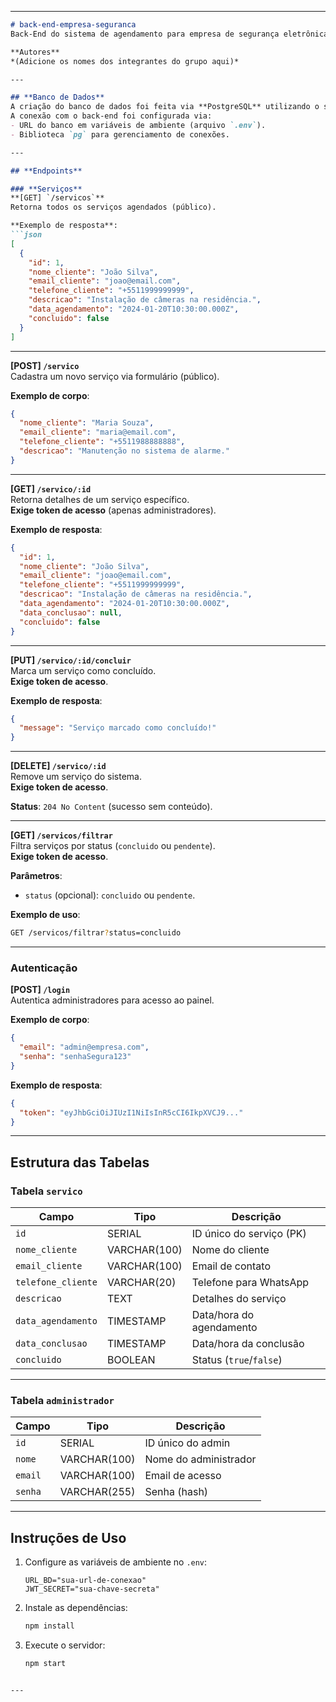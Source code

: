 
---

```markdown
# back-end-empresa-seguranca  
Back-End do sistema de agendamento para empresa de segurança eletrônica  

**Autores**  
*(Adicione os nomes dos integrantes do grupo aqui)*  

---

## **Banco de Dados**  
A criação do banco de dados foi feita via **PostgreSQL** utilizando o serviço [Neon.tech](https://neon.tech).  
A conexão com o back-end foi configurada via:  
- URL do banco em variáveis de ambiente (arquivo `.env`).  
- Biblioteca `pg` para gerenciamento de conexões.  

---

## **Endpoints**  

### **Serviços**  
**[GET] `/servicos`**  
Retorna todos os serviços agendados (público).  

**Exemplo de resposta**:  
```json  
[
  {
    "id": 1,
    "nome_cliente": "João Silva",
    "email_cliente": "joao@email.com",
    "telefone_cliente": "+5511999999999",
    "descricao": "Instalação de câmeras na residência.",
    "data_agendamento": "2024-01-20T10:30:00.000Z",
    "concluido": false
  }
]
```  

---

**[POST] `/servico`**  
Cadastra um novo serviço via formulário (público).  

**Exemplo de corpo**:  
```json  
{
  "nome_cliente": "Maria Souza",
  "email_cliente": "maria@email.com",
  "telefone_cliente": "+5511988888888",
  "descricao": "Manutenção no sistema de alarme."
}
```  

---

**[GET] `/servico/:id`**  
Retorna detalhes de um serviço específico.  
**Exige token de acesso** (apenas administradores).  

**Exemplo de resposta**:  
```json  
{
  "id": 1,
  "nome_cliente": "João Silva",
  "email_cliente": "joao@email.com",
  "telefone_cliente": "+5511999999999",
  "descricao": "Instalação de câmeras na residência.",
  "data_agendamento": "2024-01-20T10:30:00.000Z",
  "data_conclusao": null,
  "concluido": false
}
```  

---

**[PUT] `/servico/:id/concluir`**  
Marca um serviço como concluído.  
**Exige token de acesso**.  

**Exemplo de resposta**:  
```json  
{
  "message": "Serviço marcado como concluído!"
}
```  

---

**[DELETE] `/servico/:id`**  
Remove um serviço do sistema.  
**Exige token de acesso**.  

**Status**: `204 No Content` (sucesso sem conteúdo).  

---

**[GET] `/servicos/filtrar`**  
Filtra serviços por status (`concluido` ou `pendente`).  
**Exige token de acesso**.  

**Parâmetros**:  
- `status` (opcional): `concluido` ou `pendente`.  

**Exemplo de uso**:  
```bash  
GET /servicos/filtrar?status=concluido
```  

---

### **Autenticação**  
**[POST] `/login`**  
Autentica administradores para acesso ao painel.  

**Exemplo de corpo**:  
```json  
{
  "email": "admin@empresa.com",
  "senha": "senhaSegura123"
}
```  

**Exemplo de resposta**:  
```json  
{
  "token": "eyJhbGciOiJIUzI1NiIsInR5cCI6IkpXVCJ9..."
}
```  

---

## **Estrutura das Tabelas**  
### Tabela `servico`  
| Campo               | Tipo         | Descrição                     |
|---------------------|--------------|-------------------------------|
| `id`                | SERIAL       | ID único do serviço (PK)      |
| `nome_cliente`      | VARCHAR(100) | Nome do cliente               |
| `email_cliente`     | VARCHAR(100) | Email de contato              |
| `telefone_cliente`  | VARCHAR(20)  | Telefone para WhatsApp        |
| `descricao`         | TEXT         | Detalhes do serviço           |
| `data_agendamento`  | TIMESTAMP    | Data/hora do agendamento      |
| `data_conclusao`    | TIMESTAMP    | Data/hora da conclusão        |
| `concluido`         | BOOLEAN      | Status (`true`/`false`)       |

---

### Tabela `administrador`  
| Campo      | Tipo         | Descrição               |
|------------|--------------|-------------------------|
| `id`       | SERIAL       | ID único do admin       |
| `nome`     | VARCHAR(100) | Nome do administrador   |
| `email`    | VARCHAR(100) | Email de acesso         |
| `senha`    | VARCHAR(255) | Senha (hash)            |

---

## **Instruções de Uso**  
1. Configure as variáveis de ambiente no `.env`:  
   ```env  
   URL_BD="sua-url-de-conexao"  
   JWT_SECRET="sua-chave-secreta"  
   ```  
2. Instale as dependências:  
   ```bash  
   npm install  
   ```  
3. Execute o servidor:  
   ```bash  
   npm start  
   ```  
``` 

---
